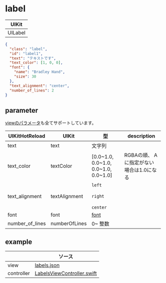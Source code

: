 # label

| UIKit |
| ---- |
| UILabel |

```json
{
  "class": "label",
  "id": "label1",
  "text": "テキストです",
  "text_color": [1, 0, 0],
  "font": {
    "name": "Bradley Hand",
    "size": 30
  },
  "text_alignment": "center",
  "number_of_lines": 2
}
```

## parameter

[viewのパラメータ](2-2.view.md#parameter)も全てサポートしています。

|  UIKitHotReload | UIKit  | 型 | description |
| ---- | ---- | ---- | ---- |
| text | text | 文字列 | |
| text_color | textColor | [0.0\~1.0, 0.0\~1.0, 0.0\~1.0, 0.0\~1.0] | RGBAの順、 Aに指定がない場合は1.0になる |
| text_alignment | textAlignment | `left` <br><br> `right` <br><br> `center` | |
| font | font | [font](2-999.parameter.md#font) | | 
| number_of_lines | numberOfLines | 0\~ 整数| |


## example

| | ソース |
| ---- | ---- | 
| view | [labels.json](../Example/UIKitHotReload/views/labels.json) |
| controller | [LabelsViewController.swift](../Example/UIKitHotReload/ViewController/LabelsViewController.swift) |


